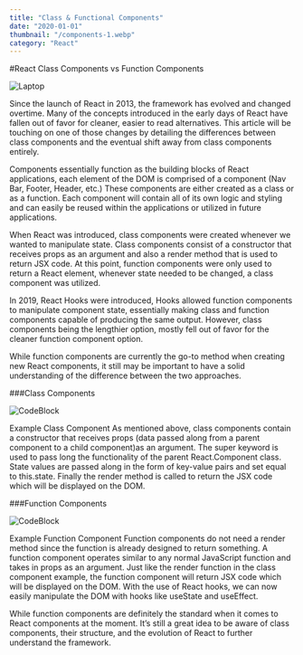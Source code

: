 ```yaml
---
title: "Class & Functional Components"
date: "2020-01-01"
thumbnail: "/components-1.webp"
category: "React"
---
```


#React Class Components vs Function Components

![Laptop](../public/blog-images/components-1.webp)

Since the launch of React in 2013, the framework has evolved and changed overtime. Many of the concepts introduced in the early days of React have fallen out of favor for cleaner, easier to read alternatives. This article will be touching on one of those changes by detailing the differences between class components and the eventual shift away from class components entirely.

Components essentially function as the building blocks of React applications, each element of the DOM is comprised of a component (Nav Bar, Footer, Header, etc.) These components are either created as a class or as a function. Each component will contain all of its own logic and styling and can easily be reused within the applications or utilized in future applications.

When React was introduced, class components were created whenever we wanted to manipulate state. Class components consist of a constructor that receives props as an argument and also a render method that is used to return JSX code. At this point, function components were only used to return a React element, whenever state needed to be changed, a class component was utilized.

In 2019, React Hooks were introduced, Hooks allowed function components to manipulate component state, essentially making class and function components capable of producing the same output. However, class components being the lengthier option, mostly fell out of favor for the cleaner function component option.

While function components are currently the go-to method when creating new React components, it still may be important to have a solid understanding of the difference between the two approaches.

###Class Components

![CodeBlock](../public/blog-images/components-2.webp)

Example Class Component
As mentioned above, class components contain a constructor that receives props (data passed along from a parent component to a child component)as an argument. The super keyword is used to pass long the functionality of the parent React.Component class. State values are passed along in the form of key-value pairs and set equal to this.state. Finally the render method is called to return the JSX code which will be displayed on the DOM.

###Function Components

![CodeBlock](../public/blog-images/components-3.webp)

Example Function Component
Function components do not need a render method since the function is already designed to return something. A function component operates similar to any normal JavaScript function and takes in props as an argument. Just like the render function in the class component example, the function component will return JSX code which will be displayed on the DOM. With the use of React hooks, we can now easily manipulate the DOM with hooks like useState and useEffect.

While function components are definitely the standard when it comes to React components at the moment. It’s still a great idea to be aware of class components, their structure, and the evolution of React to further understand the framework.
